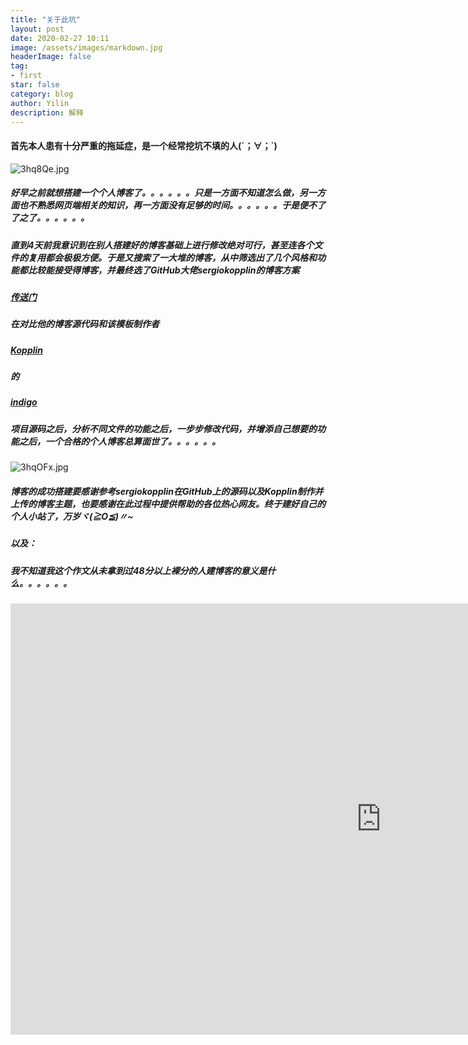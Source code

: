 ```yaml
---
title: "关于此坑"
layout: post
date: 2020-02-27 10:11
image: /assets/images/markdown.jpg
headerImage: false
tag: 
- first
star: false
category: blog
author: Yilin
description: 解释
---
```

#### 首先本人患有十分严重的拖延症，是一个经常挖坑不填的人(´；∀；`)

![3hq8Qe.jpg](https://s2.ax1x.com/2020/03/03/3hq8Qe.jpg)

##### 好早之前就想搭建一个个人博客了。。。。。。只是一方面不知道怎么做，另一方面也不熟悉网页端相关的知识，再一方面没有足够的时间。。。。。。于是便不了了之了。。。。。。

##### 直到4天前我意识到在别人搭建好的博客基础上进行修改绝对可行，甚至连各个文件的复用都会极极方便。于是又搜索了一大堆的博客，从中筛选出了几个风格和功能都比较能接受得博客，并最终选了GitHub大佬sergiokopplin的博客方案

##### [传送门](https://github.com/sergiokopplin/indigo)

##### 在对比他的博客源代码和该模板制作者

##### [Kopplin](https://github.com/sergiokopplin)

##### 的

##### [indigo](https://github.com/sergiokopplin/indigo)

##### 项目源码之后，分析不同文件的功能之后，一步步修改代码，并增添自己想要的功能之后，一个合格的个人博客总算面世了。。。。。。

![3hqOFx.jpg](https://s2.ax1x.com/2020/03/03/3hqOFx.jpg)

##### 博客的成功搭建要感谢参考sergiokopplin在GitHub上的源码以及Kopplin制作并上传的博客主题，也要感谢在此过程中提供帮助的各位热心网友。终于建好自己的个人小站了，万岁ヾ(≧O≦)〃~

##### 以及：

##### 我不知道我这个作文从未拿到过48分以上裸分的人建博客的意义是什么。。。。。。



<iframe src='https://kcdn.ltyuanfang.cn/yun/159/5fa405f79453dCLSUFF%E4%BD%9C%E6%96%87%E8%AE%B2%E8%AF%84.pptx?auth=0&_upd=%E4%BD%9C%E6%96%87%E8%AE%B2%E8%AF%84.pptx' width='1186px' height='690px' frameborder='0'>这是嵌入 <a target='_blank' href='http://office.com'>Microsoft Office</a> 演示文稿，由 <a target='_blank' href='http://office.com/webapps'>Office Web Apps</a> 支持。</iframe>